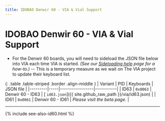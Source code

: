 ```yaml
---
title: IDOBAO Denwir 60 - VIA & Vial Support
---
```


# IDOBAO Denwir 60 - VIA & Vial Support

<!--
<div class="border shadow shadow-sm border-info bg-info bg-opacity-10 rounded-3 p-2 mb-4 text-opacity-75">
  <ul class="fa-ul mb-0 me-3">
  <li><span class="fa-li"><i class="fas fa-info-circle text-info"></i></span>
    All variants of the Montex are natively supported by The VIA project.
    There is no need to do anything in VIA, it should just work.
    </li>
  </ul>
</div>
-->

<div class="border shadow shadow-sm border-warning bg-warning bg-opacity-10 rounded-3 p-2 mb-4 text-opacity-75">
  <ul class="fa-ul mb-0 me-3">
    <li><span class="fa-li"><i class="fas fa-exclamation-circle text-warning"></i></span>
    For the Denwir 60 boards, you will need to sideload the JSON file below into VIA each time VIA is started.
    <i>(See our <a href="/manuals/via/sideload"><i class="fas fa-book"></i> Sideloading help</a> page for a how-to.)</i>
    -- This is a temporary measure as we wait on The VIA project to update their keyboard list.
    </li>
  </ul>
</div>

{: .table .table-striped .border .align-middle }
| Variant | PID | Keyboards        | JSON file |
|---------|-----|-----------------|-----------|
| ID63 | `0x0063` | Denwir 60 - ID63 | [<i class="fas fa-rotate-90 fa-download"></i> `id63.json`]({{ site.github_raw_path }}/via/id63.json) | 
| ID61 | `0x0061` | Denwir 60 - ID61 | <i class="text-danger">Please visit the beta page.</i> | 

<!--
| ID61 | `0x0061` | Denwir 60 - ID61 | [<i class="fas fa-rotate-90 fa-download"></i> `id61.json`]({{ site.github_raw_path }}/via/id61.json) | 
-->

---

{% include see-also-id60.html %}

